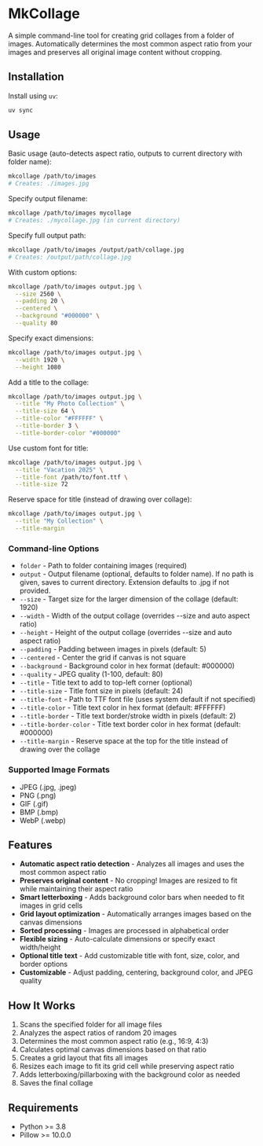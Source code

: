 # MkCollage

A simple command-line tool for creating grid collages from a folder of images. Automatically determines the most common aspect ratio from your images and preserves all original image content without cropping.

## Installation

Install using `uv`:

```bash
uv sync
```

## Usage

Basic usage (auto-detects aspect ratio, outputs to current directory with folder name):

```bash
mkcollage /path/to/images
# Creates: ./images.jpg
```

Specify output filename:

```bash
mkcollage /path/to/images mycollage
# Creates: ./mycollage.jpg (in current directory)
```

Specify full output path:

```bash
mkcollage /path/to/images /output/path/collage.jpg
# Creates: /output/path/collage.jpg
```

With custom options:

```bash
mkcollage /path/to/images output.jpg \
  --size 2560 \
  --padding 20 \
  --centered \
  --background "#000000" \
  --quality 80
```

Specify exact dimensions:

```bash
mkcollage /path/to/images output.jpg \
  --width 1920 \
  --height 1080
```

Add a title to the collage:

```bash
mkcollage /path/to/images output.jpg \
  --title "My Photo Collection" \
  --title-size 64 \
  --title-color "#FFFFFF" \
  --title-border 3 \
  --title-border-color "#000000"
```

Use custom font for title:

```bash
mkcollage /path/to/images output.jpg \
  --title "Vacation 2025" \
  --title-font /path/to/font.ttf \
  --title-size 72
```

Reserve space for title (instead of drawing over collage):

```bash
mkcollage /path/to/images output.jpg \
  --title "My Collection" \
  --title-margin
```

### Command-line Options

- `folder` - Path to folder containing images (required)
- `output` - Output filename (optional, defaults to folder name). If no path is given, saves to current directory. Extension defaults to .jpg if not provided.
- `--size` - Target size for the larger dimension of the collage (default: 1920)
- `--width` - Width of the output collage (overrides --size and auto aspect ratio)
- `--height` - Height of the output collage (overrides --size and auto aspect ratio)
- `--padding` - Padding between images in pixels (default: 5)
- `--centered` - Center the grid if canvas is not square
- `--background` - Background color in hex format (default: #000000)
- `--quality` - JPEG quality (1-100, default: 80)
- `--title` - Title text to add to top-left corner (optional)
- `--title-size` - Title font size in pixels (default: 24)
- `--title-font` - Path to TTF font file (uses system default if not specified)
- `--title-color` - Title text color in hex format (default: #FFFFFF)
- `--title-border` - Title text border/stroke width in pixels (default: 2)
- `--title-border-color` - Title text border color in hex format (default: #000000)
- `--title-margin` - Reserve space at the top for the title instead of drawing over the collage

### Supported Image Formats

- JPEG (.jpg, .jpeg)
- PNG (.png)
- GIF (.gif)
- BMP (.bmp)
- WebP (.webp)

## Features

- **Automatic aspect ratio detection** - Analyzes all images and uses the most common aspect ratio
- **Preserves original content** - No cropping! Images are resized to fit while maintaining their aspect ratio
- **Smart letterboxing** - Adds background color bars when needed to fit images in grid cells
- **Grid layout optimization** - Automatically arranges images based on the canvas dimensions
- **Sorted processing** - Images are processed in alphabetical order
- **Flexible sizing** - Auto-calculate dimensions or specify exact width/height
- **Optional title text** - Add customizable title with font, size, color, and border options
- **Customizable** - Adjust padding, centering, background color, and JPEG quality

## How It Works

1. Scans the specified folder for all image files
2. Analyzes the aspect ratios of random 20 images
3. Determines the most common aspect ratio (e.g., 16:9, 4:3)
4. Calculates optimal canvas dimensions based on that ratio
5. Creates a grid layout that fits all images
6. Resizes each image to fit its grid cell while preserving aspect ratio
7. Adds letterboxing/pillarboxing with the background color as needed
8. Saves the final collage

## Requirements

- Python >= 3.8
- Pillow >= 10.0.0

